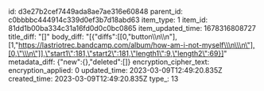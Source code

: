 id: d3e27b2cef7449ada8ae7ae316e60848
parent_id: c0bbbbc444914c339d0ef3b7d18abd63
item_type: 1
item_id: 81dd1b00ba334c31a16fd0d0c0bc0865
item_updated_time: 1678316808727
title_diff: "[]"
body_diff: "[{\"diffs\":[[0,\"button\\\n\\\n\"],[1,\"https://lastriotrec.bandcamp.com/album/how-am-i-not-myself\\\n\\\n\"],[0,\"\\\n\"]],\"start1\":181,\"start2\":181,\"length1\":9,\"length2\":69}]"
metadata_diff: {"new":{},"deleted":[]}
encryption_cipher_text: 
encryption_applied: 0
updated_time: 2023-03-09T12:49:20.835Z
created_time: 2023-03-09T12:49:20.835Z
type_: 13